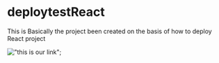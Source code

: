 # deploytestReact
This is Basically the project been created on the basis of how to deploy React project

!["this is our link"]("https://shashankpk31.github.io/deploytestReact/");
